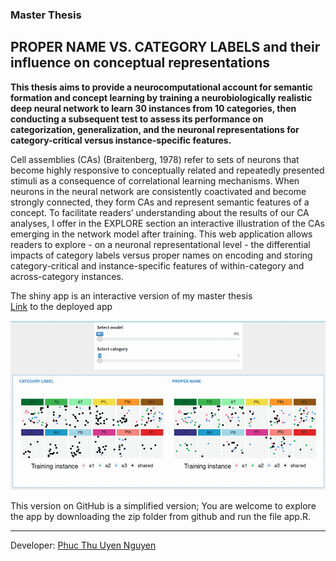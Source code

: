 ### Master Thesis
## PROPER NAME VS. CATEGORY LABELS and their influence on conceptual representations 


<b>This thesis aims to provide a neurocomputational account for semantic formation and concept learning by training a neurobiologically realistic deep neural network to learn 30 instances from 10 categories, then conducting a subsequent test to assess its performance on categorization, generalization, and the neuronal representations for category-critical versus instance-specific features.</b>

Cell assemblies (CAs) (Braitenberg, 1978) refer to sets of neurons that become highly responsive to conceptually related and repeatedly presented stimuli as a consequence of correlational learning mechanisms. When neurons in the neural network are consistently coactivated and become strongly connected, they form CAs and represent semantic features of a concept. To facilitate readers’ understanding about the results of our CA analyses, I offer in the EXPLORE section an interactive illustration of the CAs emerging in the network model after training. This web application allows readers to explore - on a neuronal representational level - the differential impacts of category labels versus proper names on encoding and storing category-critical and instance-specific features of within-category and across-category instances.


The shiny app is an interactive version of my master thesis
<br>
[Link](https://phucthuun.shinyapps.io/CL_PN/)
to the deployed app


![til](https://github.com/phucthuun/categorylearning/blob/main/R/www/CA_reduced.gif)

This version on GitHub is a simplified version; You are welcome to explore the app by downloading the zip folder from github and run the file app.R.


----
Developer: [Phuc Thu Uyen Nguyen](https://github.com/phucthuun)
